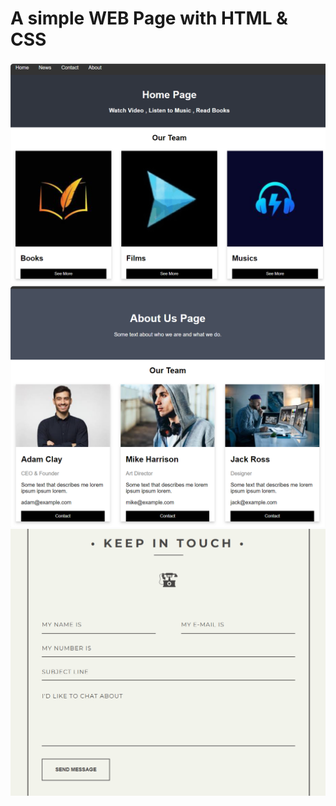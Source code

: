 # A simple WEB Page with HTML & CSS

<img src="https://github.com/AHGh1386/HTML-WEB-PAGE/blob/main/Screenshots/home%20page.png">
<img src="https://github.com/AHGh1386/HTML-WEB-PAGE/blob/main/Screenshots/about%20page.png">
<img src="https://github.com/AHGh1386/HTML-WEB-PAGE/blob/main/Screenshots/contact%20page.png">
